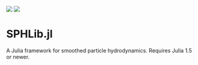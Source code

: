 [![](https://img.shields.io/badge/docs-stable-blue.svg)](https://OndrejKincl.github.io/SPHLib.jl/stable)
[![](https://img.shields.io/badge/docs-dev-blue.svg)](https://OndrejKincl.github.io/SPHLib.jl/dev)

# SPHLib.jl
A Julia framework for smoothed particle hydrodynamics. Requires Julia 1.5 or newer.
